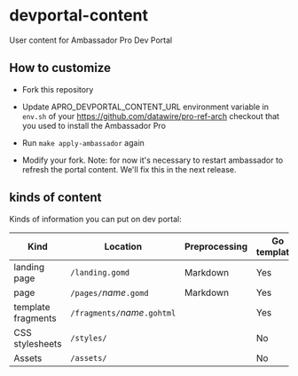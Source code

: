 # devportal-content
User content for Ambassador Pro Dev Portal

## How to customize

- Fork this repository

- Update APRO_DEVPORTAL_CONTENT_URL environment variable in `env.sh` of your
  https://github.com/datawire/pro-ref-arch checkout that you used to install the
  Ambassador Pro

- Run `make apply-ambassador` again

- Modify your fork. Note: for now it's necessary to restart ambassador to
  refresh the portal content. We'll fix this in the next release.

## kinds of content

Kinds of information you can put on dev portal:

| Kind               | Location                       | Preprocessing | Go templates |
|--------------------|--------------------------------|---------------|--------------|
| landing page       | `/landing.gomd`                | Markdown      | Yes          |
| page               | `/pages/`_name_`.gomd`         | Markdown      | Yes          |
| template fragments | `/fragments/`_name_`.gohtml`   |               | Yes          |
| CSS stylesheets    | `/styles/`                     |               | No           |
| Assets             | `/assets/`                     |               | No           |
